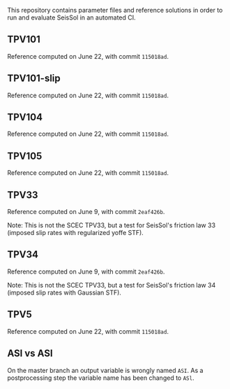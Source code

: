 This repository contains parameter files and reference solutions in order to run and evaluate SeisSol in an automated CI.

## TPV101
Reference computed on June 22, with commit `115018ad`.

## TPV101-slip
Reference computed on June 22, with commit `115018ad`.

## TPV104
Reference computed on June 22, with commit `115018ad`.

## TPV105
Reference computed on June 22, with commit `115018ad`.

## TPV33
Reference computed on June 9, with commit `2eaf426b`.

Note: This is not the SCEC TPV33, but a test for SeisSol's friction law 33 (imposed slip rates with regularized yoffe STF).

## TPV34
Reference computed on June 9, with commit `2eaf426b`.

Note: This is not the SCEC TPV33, but a test for SeisSol's friction law 34 (imposed slip rates with Gaussian STF).

## TPV5
Reference computed on June 22, with commit `115018ad`.

## ASl vs ASI
On the master branch an output variable is wrongly named `ASI`. As a postprocessing step the variable name has been changed to `ASl`.
